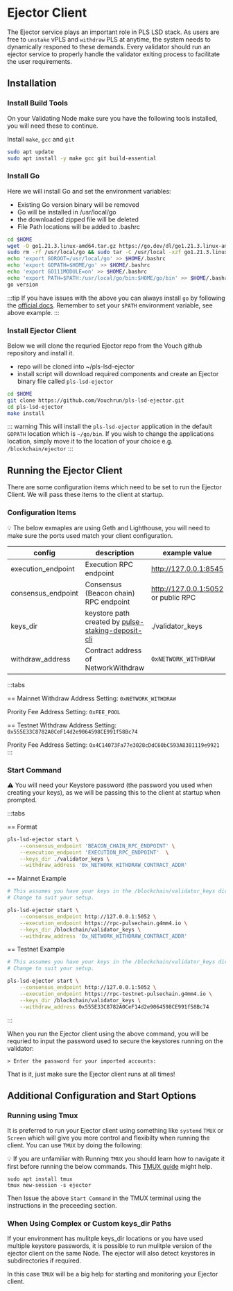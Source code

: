 # Ejector Client 

The Ejector service plays an important role in PLS LSD stack. As users are free to `unstake` vPLS and `withdraw` PLS at anytime, the system needs to dynamically responed to these demands. Every validator should run an ejector service to properly handle the validator exiting process to facilitate the user requirements. 



## Installation

### Install Build Tools
On your Validating Node make sure you have the following tools installed, you will need these to continue.

Install `make`, `gcc` and `git`

```bash
sudo apt update
sudo apt install -y make gcc git build-essential
```

### Install Go

Here we will install Go and set the environment variables:
- Existing Go version binary will be removed
- Go will be installed in /usr/local/go
- the downloaded zipped file will be deleted
- File Path locations will be added to .bashrc

```bash
cd $HOME
wget -O go1.21.3.linux-amd64.tar.gz https://go.dev/dl/go1.21.3.linux-amd64.tar.gz
sudo rm -rf /usr/local/go && sudo tar -C /usr/local -xzf go1.21.3.linux-amd64.tar.gz && rm go1.21.3.linux-amd64.tar.gz
echo 'export GOROOT=/usr/local/go' >> $HOME/.bashrc
echo 'export GOPATH=$HOME/go' >> $HOME/.bashrc
echo 'export GO111MODULE=on' >> $HOME/.bashrc
echo 'export PATH=$PATH:/usr/local/go/bin:$HOME/go/bin' >> $HOME/.bashrc && . $HOME/.bashrc
go version
```

:::tip If you have issues with the above you can always install `go` by following the [official docs](https://golang.org/doc/install). Remember to set your `$PATH` environment variable, see above example.
:::


### Install Ejector Client
Below we will clone the requried Ejector repo from the Vouch github repository and install it.
- repo will be cloned into ~/pls-lsd-ejector
- install script will download required components and create an Ejector binary file called `pls-lsd-ejector`

```bash
cd $HOME
git clone https://github.com/Vouchrun/pls-lsd-ejector.git
cd pls-lsd-ejector
make install
```

::: warning This will install the `pls-lsd-ejector` application in the default `GOPATH` location which is `~/go/bin`. If you wish to change the applications location, simply move it to the location of your choice e.g. `/blockchain/ejector`
:::



## Running the Ejector Client

There are some configuration items which need to be set to run the Ejector Client. We will pass these items to the client at startup.

### Configuration Items

:bulb: The below exmaples are using Geth and Lighthouse, you will need to make sure the ports used match your client configuration. 

| config | description | example value |
| --- | --- | --- |
| execution_endpoint | Execution RPC endpoint | http://127.0.0.1:8545 |
| consensus_endpoint | Consensus (Beacon chain) RPC endpoint | http://127.0.0.1:5052 or public RPC |
| keys_dir | keystore path created by [pulse-staking-deposit-cli](https://github.com/Vouchrun/pulse-staking-deposit-cli) | ./validator_keys |
| withdraw_address | Contract address of NetworkWithdraw | `0xNETWORK_WITHDRAW` |

:::tabs

== Mainnet
Withdraw Address Setting: ```0xNETWORK_WITHDRAW```

Prority Fee Address Setting: ```0xFEE_POOL```

== Testnet
Withdraw Address Setting: ```0x555E33C8782A0CeF14d2e9064598CE991f58Bc74```

Prority Fee Address Setting: ```0x4C14073Fa77e3028cDdC60bC593A8381119e9921```
:::

### Start Command


:warning: You will need your Keystore password (the password you used when creating your keys), as we will be passing this to the client at startup when prompted.  


:::tabs

== Format
```bash
pls-lsd-ejector start \
    --consensus_endpoint 'BEACON_CHAIN_RPC_ENDPOINT' \
    --execution_endpoint 'EXECUTION_RPC_ENDPOINT'  \
    --keys_dir ./validator_keys \
    --withdraw_address '0x_NETWORK_WITHDRAW_CONTRACT_ADDR'
```


== Mainnet Example
```bash
# This assumes you have your keys in the /blockchain/validator_keys dir
# Change to suit your setup.

pls-lsd-ejector start \
    --consensus_endpoint http://127.0.0.1:5052 \
    --execution_endpoint https://rpc-pulsechain.g4mm4.io \
    --keys_dir /blockchain/validator_keys \
    --withdraw_address '0x_NETWORK_WITHDRAW_CONTRACT_ADDR'
```

== Testnet Example
```bash
# This assumes you have your keys in the /blockchain/validator_keys dir
# Change to suit your setup.

pls-lsd-ejector start \
    --consensus_endpoint http://127.0.0.1:5052 \
    --execution_endpoint https://rpc-testnet-pulsechain.g4mm4.io \
    --keys_dir /blockchain/validator_keys \
    --withdraw_address 0x555E33C8782A0CeF14d2e9064598CE991f58Bc74
```
:::

When you run the Ejector client using the above command, you will be requried to input the password used to secure the keystores running on the validator:

`> Enter the password for your imported accounts:`

That is it, just make sure the Ejector client runs at all times!



## Additional Configuration and Start Options

### Running using Tmux
It is preferred to run your Ejector client using something like `systemd` `TMUX` or `Screen` which will give you more control and flexibilty when running the client. You can use `TMUX` by doing the following: 

:bulb: 
If you are unfamiliar with Running `TMUX` you should learn how to navigate it first before running the below commands.
This [TMUX guide](https://tmuxcheatsheet.com/) might help.

```
sudo apt install tmux
tmux new-session -s ejector
```
Then Issue the above `Start Command` in the TMUX terminal using the instructions in the preceeding section.

### When Using Complex or Custom keys_dir Paths
If your environment has mulitple keys_dir locations or you have used multiple keystore passwords, it is possible to run mulitple version of the ejector client on the same Node. The ejector will also detect keystores in subdirectories if required.

In this case `TMUX` will be a big help for starting and monitoring your Ejector client.
